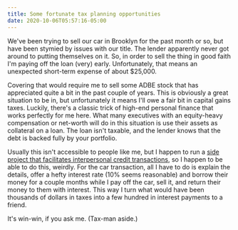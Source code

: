 ```yaml
---
title: Some fortunate tax planning opportunities
date: 2020-10-06T05:57:16-05:00
---
```


We've been trying to sell our car in Brooklyn for the past month or so, but have been stymied by issues with our title. The lender apparently never got around to putting themselves on it. So, in order to sell the thing in good faith I'm paying off the loan (very) early. Unfortunately, that means an unexpected short-term expense of about \$25,000.

Covering that would require me to sell some ADBE stock that has appreciated quite a bit in the past couple of years. This is obviously a great situation to be in, but unfortunately it means I'll owe a fair bit in capital gains taxes. Luckily, there's a classic trick of high-end personal finance that works perfectly for me here. What many executives with an equity-heavy compensation or net-worth will do in this situation is use their assets as collateral on a loan. The loan isn't taxable, and the lender knows that the debt is backed fully by your portfolio.

Usually this isn't accessible to people like me, but I happen to run a [side project that facilitates interpersonal credit transactions](https://getsima.com), so I happen to be able to do this, weirdly. For the car transaction, all I have to do is explain the details, offer a hefty interest rate (10% seems reasonable) and borrow their money for a couple months while I pay off the car, sell it, and return their money to them with interest. This way I turn what would have been thousands of dollars in taxes into a few hundred in interest payments to a friend.

It's win-win, if you ask me. (Tax-man aside.)
